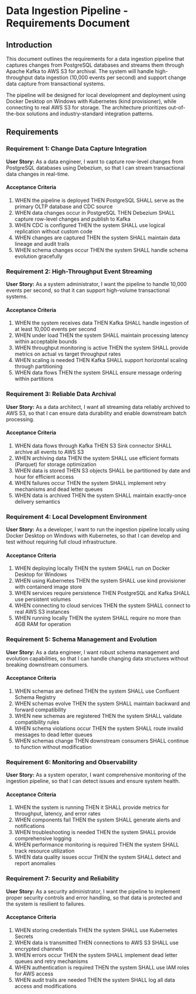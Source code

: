 # Data Ingestion Pipeline - Requirements Document

## Introduction

This document outlines the requirements for a data ingestion pipeline that captures changes from PostgreSQL databases and streams them through Apache Kafka to AWS S3 for archival. The system will handle high-throughput data ingestion (10,000 events per second) and support change data capture from transactional systems.

The pipeline will be designed for local development and deployment using Docker Desktop on Windows with Kubernetes (kind provisioner), while connecting to real AWS S3 for storage. The architecture prioritizes out-of-the-box solutions and industry-standard integration patterns.

## Requirements

### Requirement 1: Change Data Capture Integration

**User Story:** As a data engineer, I want to capture row-level changes from PostgreSQL databases using Debezium, so that I can stream transactional data changes in real-time.

#### Acceptance Criteria

1. WHEN the pipeline is deployed THEN PostgreSQL SHALL serve as the primary OLTP database and CDC source
2. WHEN data changes occur in PostgreSQL THEN Debezium SHALL capture row-level changes and publish to Kafka
3. WHEN CDC is configured THEN the system SHALL use logical replication without custom code
4. WHEN changes are captured THEN the system SHALL maintain data lineage and audit trails
5. WHEN schema changes occur THEN the system SHALL handle schema evolution gracefully

### Requirement 2: High-Throughput Event Streaming

**User Story:** As a system administrator, I want the pipeline to handle 10,000 events per second, so that it can support high-volume transactional systems.

#### Acceptance Criteria

1. WHEN the system receives data THEN Kafka SHALL handle ingestion of at least 10,000 events per second
2. WHEN under load THEN the system SHALL maintain processing latency within acceptable bounds
3. WHEN throughput monitoring is active THEN the system SHALL provide metrics on actual vs target throughput rates
4. WHEN scaling is needed THEN Kafka SHALL support horizontal scaling through partitioning
5. WHEN data flows THEN the system SHALL ensure message ordering within partitions

### Requirement 3: Reliable Data Archival

**User Story:** As a data architect, I want all streaming data reliably archived to AWS S3, so that I can ensure data durability and enable downstream batch processing.

#### Acceptance Criteria

1. WHEN data flows through Kafka THEN S3 Sink connector SHALL archive all events to AWS S3
2. WHEN archiving data THEN the system SHALL use efficient formats (Parquet) for storage optimization
3. WHEN data is stored THEN S3 objects SHALL be partitioned by date and hour for efficient access
4. WHEN failures occur THEN the system SHALL implement retry mechanisms and dead letter queues
5. WHEN data is archived THEN the system SHALL maintain exactly-once delivery semantics

### Requirement 4: Local Development Environment

**User Story:** As a developer, I want to run the ingestion pipeline locally using Docker Desktop on Windows with Kubernetes, so that I can develop and test without requiring full cloud infrastructure.

#### Acceptance Criteria

1. WHEN deploying locally THEN the system SHALL run on Docker Desktop for Windows
2. WHEN using Kubernetes THEN the system SHALL use kind provisioner with containerd image store
3. WHEN services require persistence THEN PostgreSQL and Kafka SHALL use persistent volumes
4. WHEN connecting to cloud services THEN the system SHALL connect to real AWS S3 instances
5. WHEN running locally THEN the system SHALL require no more than 4GB RAM for operation

### Requirement 5: Schema Management and Evolution

**User Story:** As a data engineer, I want robust schema management and evolution capabilities, so that I can handle changing data structures without breaking downstream consumers.

#### Acceptance Criteria

1. WHEN schemas are defined THEN the system SHALL use Confluent Schema Registry
2. WHEN schemas evolve THEN the system SHALL maintain backward and forward compatibility
3. WHEN new schemas are registered THEN the system SHALL validate compatibility rules
4. WHEN schema violations occur THEN the system SHALL route invalid messages to dead letter queues
5. WHEN schemas change THEN downstream consumers SHALL continue to function without modification

### Requirement 6: Monitoring and Observability

**User Story:** As a system operator, I want comprehensive monitoring of the ingestion pipeline, so that I can detect issues and ensure system health.

#### Acceptance Criteria

1. WHEN the system is running THEN it SHALL provide metrics for throughput, latency, and error rates
2. WHEN components fail THEN the system SHALL generate alerts and notifications
3. WHEN troubleshooting is needed THEN the system SHALL provide comprehensive logging
4. WHEN performance monitoring is required THEN the system SHALL track resource utilization
5. WHEN data quality issues occur THEN the system SHALL detect and report anomalies

### Requirement 7: Security and Reliability

**User Story:** As a security administrator, I want the pipeline to implement proper security controls and error handling, so that data is protected and the system is resilient to failures.

#### Acceptance Criteria

1. WHEN storing credentials THEN the system SHALL use Kubernetes Secrets
2. WHEN data is transmitted THEN connections to AWS S3 SHALL use encrypted channels
3. WHEN errors occur THEN the system SHALL implement dead letter queues and retry mechanisms
4. WHEN authentication is required THEN the system SHALL use IAM roles for AWS access
5. WHEN audit trails are needed THEN the system SHALL log all data access and modifications